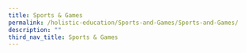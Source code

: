 ```yaml
---
title: Sports & Games
permalink: /holistic-education/Sports-and-Games/Sports-and-Games/
description: ""
third_nav_title: Sports & Games
---
```

